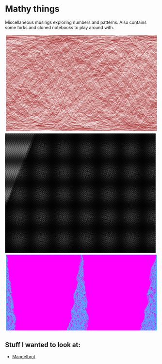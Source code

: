 # Mathy things

Miscellaneous musings exploring numbers and patterns. Also contains some forks and cloned notebooks to play around with.

![](./img/gaussian_swirl.png)
![](./img/moire.png)
![](./img/rule169225.png)
## Stuff I wanted to look at:
- [Mandelbrot](https://www.geeksforgeeks.org/mandelbrot-fractal-set-visualization-in-python/)